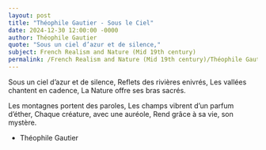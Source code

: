 ```yaml
---
layout: post
title: "Théophile Gautier - Sous le Ciel"
date: 2024-12-30 12:00:00 -0000
author: Théophile Gautier
quote: "Sous un ciel d’azur et de silence,"
subject: French Realism and Nature (Mid 19th century)
permalink: /French Realism and Nature (Mid 19th century)/Théophile Gautier/Théophile Gautier - Sous le Ciel
---
```


Sous un ciel d’azur et de silence,
Reflets des rivières enivrés,
Les vallées chantent en cadence,
La Nature offre ses bras sacrés.

Les montagnes portent des paroles,
Les champs vibrent d’un parfum d’éther,
Chaque créature, avec une auréole,
Rend grâce à sa vie, son mystère.


- Théophile Gautier
